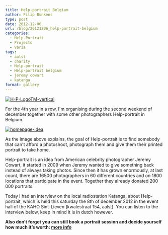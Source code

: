 ```yaml
---
title: Help-portrait Belgium
author: Filip Bunkens
type: post
date: 2012-12-06
url: /blog/20121206_help-portrait-belgium
categories:
  - Help-Portrait
  - Projects
  - Varia
tags:
  - aalst
  - charity
  - Help-portrait
  - Help-portrait belgium
  - jeremy cowart
  - katanga
format: gallery
---
```

[![H-P-LogoTM-vertical][1]](/images/blogposts/H-P-LogoTM-vertical.jpg)

For the 4th year in a row, I'm organising during the second weekend of december together with some other photographers Help-portrait in Belgium.

[![homepage-idea][2]](/images/blogposts/homepage-idea.jpg)

As the image above explains, the goal of Help-portrait is to find somebody that can't afford a photoshoot, photograph them and give them their printed portrait to take home.

Help-portrait is an idea from American celebrity photographer Jeremy Cowart, it started in 2009 when Jeremy wanted to give something back instead of always taking photos. Since then it has grown enormously, at last count, there are 16500 photographers in 60 different countries and on 1800 locations that participate in the event. Together they already donated 200 000 portraits.

Today I had an interview on the local radiostation Katanga, about Help-portrait, which is held this saturday the 8th of december 2012 in the event hall of the KAHO Sint-Lieven (kwalestraat 154, aalst). You can listen to the interview below, keep in mind it is in dutch however.



**Also don’t forget you can still book a portrait session and decide yourself how much it’s worth: <a href="http://www.pitslamp.com/blog/20121122_i-shoot-you-decide" title="I shoot, you decide | PitsLamp Photography" rel="me">more info</a>**

 [1]: /images/blogposts/H-P-LogoTM-vertical.jpg
 [2]: /images/blogposts/homepage-idea.jpg